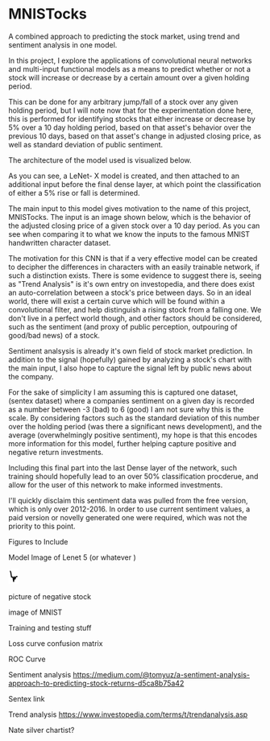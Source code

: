 MNISTocks
=========

A combined approach to predicting the stock market, using trend and sentiment analysis in one model. 


In this project, I explore the applications of convolutional neural networks and 
multi-input functional models as a means to predict whether or not a stock will increase or decrease by a certain amount over a given holding period. 

This can be done for any arbitrary jump/fall of a stock over any given holding period, 
but I will note now that for the experimentation done here, this is performed for identifying stocks that either increase or decrease by 5%
over a 10 day holding period, based on that asset's behavior over the previous 10 days, based on that asset's change in adjusted closing price, as well as standard deviation of public sentiment. 


The architecture of the model used is visualized below. 

As you can see, a LeNet- X model is created, and then attached to an additional input before the final dense layer, at which point the classification of either a 5% rise or fall is determined. 



The main input to this model gives motivation to the name of this project, MNISTocks. The input is an image shown below, which is the behavior of the adjusted closing price of a given stock over a 10 day period. As you can see when comparing it to what we know the inputs to the famous MNIST handwritten character dataset. 

The motivation for this CNN is that if a very effective model can be created to decipher the differences in characters with an easily trainable network, if such a distinction exists. There is some evidence to suggest there is, seeing as "Trend Analysis" is it's own entry on investopedia, and there does exist an auto-correlation between a stock's price between days. So in an ideal world, there will exist a certain curve which will be found within a convolutional filter, and help distinguish a rising stock from a falling one. We don't live in a perfect world though, and other factors should be considered, such as the sentiment (and proxy of public perception, outpouring of good/bad news) of a stock. 


Sentiment analsysis is already it's own field of stock market prediction. In addition to the signal (hopefully) gained by analyzing a stock's chart with the main input, I also hope to capture the signal left by public news about the company. 

For the sake of simplicity I am assuming this is captured one dataset, (sentex dataset) where a companies sentiment on a given day is recorded as a number between -3 (bad) to 6 (good) I am not sure why this is the scale. By considering factors such as the standard deviation of this number over the holding period (was there a significant news development), and the average (overwhelmingly positive sentiment), my hope is that this encodes more information for this model, further helping capture positive and negative return investments. 


Including this final part into the last Dense layer of the network, such training should hopefully lead to an over 50% classification procderue, and allow for the user of this network to make informed investments. 


I'll quickly disclaim this sentiment data was pulled from the free version, which is only over 2012-2016. In order to use current sentiment values, a paid version or novelly generated one were required, which was not the priority to this point. 


Figures to Include

Model Image of Lenet 5 (or whatever )

![5% return on investment](https://github.com/nkasmanoff/mnistocks/blob/master/AAPLfor10days%255.0on2013-3-9SENTAVG%3D-0.09SENTSTD%3D2.81.png)


picture of negative stock

image of MNIST


Training and testing stuff

Loss curve
confusion matrix

ROC Curve



Sentiment analysis
https://medium.com/@tomyuz/a-sentiment-analysis-approach-to-predicting-stock-returns-d5ca8b75a42

Sentex link 


Trend analysis
https://www.investopedia.com/terms/t/trendanalysis.asp

Nate silver chartist? 
